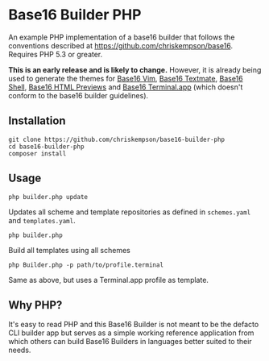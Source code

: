 # Base16 Builder PHP
An example PHP implementation of a base16 builder that follows the conventions described at https://github.com/chriskempson/base16.
Requires PHP 5.3 or greater.

**This is an early release and is likely to change.** However, it is already being used to generate the themes for [Base16 Vim](https://github.com/chriskempson/base16-vim), [Base16 Textmate](https://github.com/chriskempson/base16-textmate), [Base16 Shell](https://github.com/chriskempson/base16-shell), [Base16 HTML Previews](https://github.com/chriskempson/base16-html-previews) and [Base16 Terminal.app](https://github.com/vbwx/base16-terminal-app) (which doesn't conform to the base16 builder guidelines).

## Installation

    git clone https://github.com/chriskempson/base16-builder-php
    cd base16-builder-php
    composer install

## Usage

    php builder.php update
Updates all scheme and template repositories as defined in `schemes.yaml` and `templates.yaml`.

    php builder.php
Build all templates using all schemes

    php Builder.php -p path/to/profile.terminal
Same as above, but uses a Terminal.app profile as template.

## Why PHP?
It's easy to read PHP and this Base16 Builder is not meant to be the defacto CLI builder app but serves as a simple working reference application from which others can build Base16 Builders in languages better suited to their needs.
